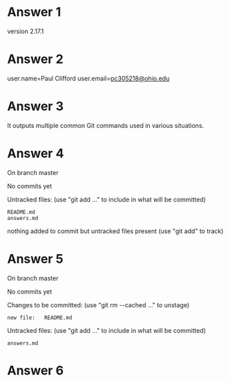 # Answer 1
version 2.17.1

# Answer 2
user.name=Paul Clifford
user.email=pc305218@ohio.edu

# Answer 3
It outputs multiple common Git commands used in various situations.

# Answer 4
On branch master

No commits yet

Untracked files:
  (use "git add <file>..." to include in what will be committed)
	
	README.md
	answers.md

nothing added to commit but untracked files present (use "git add" to track)

# Answer 5
On branch master

No commits yet

Changes to be committed:
  (use "git rm --cached <file>..." to unstage)

	new file:   README.md

Untracked files:
  (use "git add <file>..." to include in what will be committed)

	answers.md

# Answer 6






